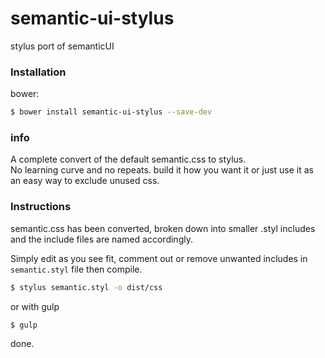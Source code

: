 # semantic-ui-stylus
stylus port of semanticUI

### Installation

bower:
```sh
$ bower install semantic-ui-stylus --save-dev
```

### info
A complete convert of the default semantic.css to stylus.  
No learning curve and no repeats. build it how you want it or just use it as an easy way to exclude unused css.

### Instructions
semantic.css has been converted, broken down into smaller .styl includes and the include files are named accordingly.

Simply edit as you see fit, comment out or remove unwanted includes in `semantic.styl` file then compile.

````sh
$ stylus semantic.styl -o dist/css
````

or with gulp
````sh
$ gulp
````
done.
